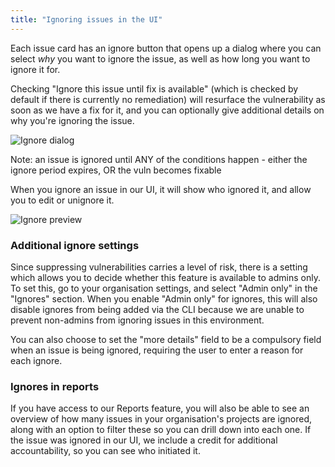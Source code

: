 ```yaml
---
title: "Ignoring issues in the UI"
---
```


Each issue card has an ignore button that opens up a dialog where you can select _why_ you want to ignore the issue, as well as how long you want to ignore it for.

Checking "Ignore this issue until fix is available" (which is checked by default if there is currently no remediation) will resurface the vulnerability as soon as we have a fix for it, and you can optionally give additional details on why you're ignoring the issue.

![Ignore dialog](https://res.cloudinary.com/snyk/image/upload/c_scale,q_auto,w_300/v1518625213/blog/ignore-fix-not-available.png)

Note: an issue is ignored until ANY of the conditions happen - either the ignore period expires, OR the vuln becomes fixable

When you ignore an issue in our UI, it will show who ignored it, and allow you to edit or unignore it.

![Ignore preview](https://res.cloudinary.com/snyk/image/upload/c_scale,q_auto/v1518625201/blog/ignore-preview.png)

### Additional ignore settings

Since suppressing vulnerabilities carries a level of risk, there is a setting which allows you to decide whether this feature is available to admins only. To set this, go to your organisation settings, and select "Admin only" in the "Ignores" section. When you enable "Admin only" for ignores, this will also disable ignores from being added via the CLI because we are unable to prevent non-admins from ignoring issues in this environment.

You can also choose to set the "more details" field to be a compulsory field when an issue is being ignored, requiring the user to enter a reason for each ignore.

### Ignores in reports

If you have access to our Reports feature, you will also be able to see an overview of how many issues in your organisation's projects are ignored, along with an option to filter these so you can drill down into each one. If the issue was ignored in our UI, we include a credit for additional accountability, so you can see who initiated it.

